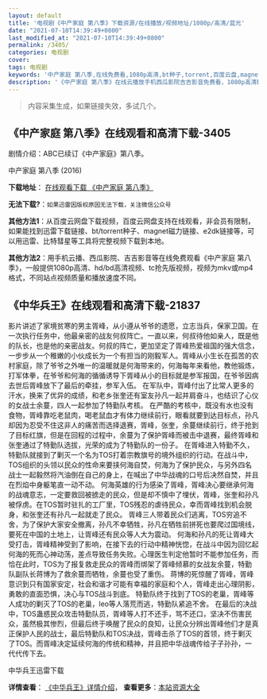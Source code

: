 ```yaml
---
layout: default
title: '电视剧《中产家庭 第八季》下载资源/在线播放/视频地址/1080p/高清/蓝光'
date: "2021-07-10T14:39:49+0800"
last_modified_at: "2021-07-10T14:39:49+0800"
permalink: /3405/
categories: 电视剧
cover:
tags: 电视剧
keywords: '中产家庭 第八季,在线免费看,1080p高清,bt种子,torrent,百度云盘,magnet,磁力链,迅雷下载资源'
description: '《中产家庭 第八季》在线云播放手机西瓜影院吉吉影音免费看，1080p高清bd/hd未删减完整版和tc抢先枪版，mkv/mp4格式，附带bt/torrent种子、magnet/磁力链、百度云盘、网盘资源迅雷下载链接'
---
```


>内容采集生成，如果链接失效，多试几个。


## 《中产家庭 第八季》在线观看和高清下载-3405

剧情介绍：ABC已续订《中产家庭》第八季。


中产家庭 第八季 (2016)

**下载地址**： [在线观看下载 《中产家庭 第八季》](https://www.btbtdy.me/btdy/dy7758.html) 


**无法下载?**：`如果迅雷因版权原因无法下载，关注微信公众号 `

**其他方法1**：从百度云网盘下载视频，百度云网盘支持在线观看，非会员有限制，如果能找到迅雷下载链接、bt/torrent种子、magnet磁力链接、e2dk链接等，可以用迅雷、比特彗星等工具将完整视频下载到本地。

**其他方法2**：用手机云播、西瓜影院、吉吉影音等在线免费观看《中产家庭 第八季》，一般提供1080p高清、hd/bd高清视频、tc抢先版视频，视频为mkv或mp4格式，不同站点视频质量和播放速度不同。


## 《中华兵王》在线观看和高清下载-21837

影片讲述了家境贫寒的男主胥峰，从小遵从爷爷的遗愿，立志当兵，保家卫国。在一次执行任务中，他最亲密的战友何叔阵亡。一直以来，何叔待他如亲人，既是他的队长，也是他的亲密战友。何叔的阵亡，更加坚定了胥峰热爱祖国的强大信念，一步步从一个稚嫩的小伙成长为一个有担当的刚毅军人。胥峰从小生长在孤苦的农村家庭，除了爷爷之外唯一的温暖就是何海带来的，何海每年来看他，教他锻炼，打军体拳，在爷爷和何海的循循诱导下胥峰从小的目标就是参军报国，在爷爷因病去世后胥峰放下了最后的牵挂，参军入伍。 在军队中，胥峰付出了比常人更多的汗水，换来了优异的成绩，和老乡张奎还有室友孙凡一起并肩奋斗，也结识了心仪的女战士余蔓，四人一起参加了特勤队考核。 在严酷的考核中，既没有水也没有食物，胥峰靠吃老鼠肉，喝老鼠血才有体力继续前行，眼看就要到达目标点，孙凡却因为忍受不住这非人的痛苦而选择退赛，胥峰，张奎，余蔓继续前行，终于抢到了目标红旗，但是在回程的过程中，余蔓为了保护胥峰而被击中退赛，最终胥峰和张奎通过了特勤队选拔，光荣的成为了特勤队的一份子。 在胥峰进入特勤不久，特勤队就接到了剿灭一个名为TOS打着宗教旗号的境外组织的行动。在战斗中，TOS组织的头领以民众的性命来要挟何海自焚，何海为了保护民众，与另外四名战士一起毅然将汽油倒在自己的身上，在喊出了中华战魂的口号后决然自焚，并且在烈焰中身躯笔直一动不动。 何海英雄的行为感染了胥峰，胥峰决心要继承何海的战魂意志，一定要救回被掳走的民众，但是却不慎中了埋伏，胥峰，张奎和孙凡被俘虏。在TOS暂时驻扎的工厂里，TOS残忍的虐待民众，幸而胥峰找到机会脱身，和张奎还有孙凡一起就走了民众。 胥峰三人带着民众们逃离，TOS穷追不舍，为了保护大家安全撤离，孙凡不幸牺牲，孙凡在牺牲前拼死也要爬过国境线，要死在中国的土地上，让胥峰还有民众等人大为震动。 何海和孙凡的死让胥峰大受打击，胥峰精神受到了影响，在接下去的行动中精神恍惚，在战斗中因为回忆起何海的死而心神动荡，差点导致任务失败。心理医生判定他暂时不能参加任务，而恰在此时，TOS为了报复救走民众的胥峰而绑架了胥峰倾慕的女战友余蔓，特勤队副队长蒋博为了救余蔓而牺牲，余蔓也受了重伤。 蒋博的死惊醒了胥峰，胥峰意识到只有国家安定，社会和谐才可能有幸福的家庭和个人，胥峰走出心理阴影，勇敢的直面恐惧，决心与TOS战斗到底。 特勤队终于找到了TOS的老巢，胥峰等人成功的剿灭了TOS的老巢，leo等人落荒而逃，特勤队紧追不舍。 在最后的决战中，TOS蛊惑民众攻击特勤队员，胥峰等人打不还手，骂不还口，坚决不伤害民众，虽然极其惨烈，但最后终于唤醒了民众的良知，让民众分辨出胥峰他们才是真正保护人民的战士，最后特勤队和TOS决战，胥峰击杀了TOS的首领，终于剿灭了TOS。而胥峰决定延续何海的传统和精神，并且把中华战魂传给子子孙孙，一代代传下去。


中华兵王迅雷下载

**详情查看**： [《中华兵王》详情介绍](/movie/21837/)， **查看更多**：[本站资源大全](/movie/t/all/)

